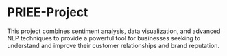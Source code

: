 # PRIEE-Project
 This project combines sentiment analysis, data visualization, and advanced NLP techniques to provide a powerful tool for businesses seeking to understand and improve their customer relationships and brand reputation.
